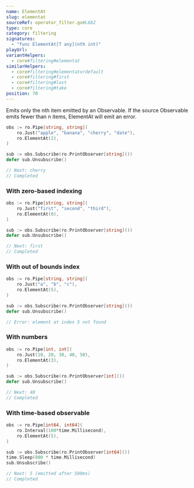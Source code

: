 ```yaml
---
name: ElementAt
slug: elementat
sourceRef: operator_filter.go#L682
type: core
category: filtering
signatures:
  - "func ElementAt[T any](nth int)"
playUrl:
variantHelpers:
  - core#filtering#elementat
similarHelpers:
  - core#filtering#elementatordefault
  - core#filtering#first
  - core#filtering#last
  - core#filtering#take
position: 70
---
```


Emits only the nth item emitted by an Observable. If the source Observable emits fewer than n items, ElementAt will emit an error.

```go
obs := ro.Pipe[string, string](
    ro.Just("apple", "banana", "cherry", "date"),
    ro.ElementAt(2),
)

sub := obs.Subscribe(ro.PrintObserver[string]())
defer sub.Unsubscribe()

// Next: cherry
// Completed
```

### With zero-based indexing

```go
obs := ro.Pipe[string, string](
    ro.Just("first", "second", "third"),
    ro.ElementAt(0),
)

sub := obs.Subscribe(ro.PrintObserver[string]())
defer sub.Unsubscribe()

// Next: first
// Completed
```

### With out of bounds index

```go
obs := ro.Pipe[string, string](
    ro.Just("a", "b", "c"),
    ro.ElementAt(5),
)

sub := obs.Subscribe(ro.PrintObserver[string]())
defer sub.Unsubscribe()

// Error: element at index 5 not found
```

### With numbers

```go
obs := ro.Pipe[int, int](
    ro.Just(10, 20, 30, 40, 50),
    ro.ElementAt(3),
)

sub := obs.Subscribe(ro.PrintObserver[int]())
defer sub.Unsubscribe()

// Next: 40
// Completed
```

### With time-based observable

```go
obs := ro.Pipe[int64, int64](
    ro.Interval(100*time.Millisecond),
    ro.ElementAt(5),
)

sub := obs.Subscribe(ro.PrintObserver[int64]())
time.Sleep(800 * time.Millisecond)
sub.Unsubscribe()

// Next: 5 (emitted after 500ms)
// Completed
```